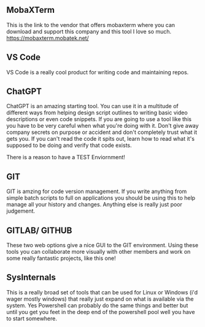 ## MobaXTerm
This is the link to the vendor that offers mobaxterm where you can download and support this company and this tool I love so much.
https://mobaxterm.mobatek.net/

## VS Code
VS Code is a really cool product for writing code and maintaining repos.

## ChatGPT
ChatGPT is an amazing starting tool.  You can use it in a multitude of different ways from helping design script outlines to writing basic video descriptions or even code snippets.  If you are going to use a tool like this you have to be very careful when what you're doing with it.  Don't give away company secrets on purpose or accident and don't completely trust what it gets you.  If you can't read the code it spits out, learn how to read what it's supposed to be doing and verify that code exists.

There is a reason to have a TEST Enviornment!

## GIT
GIT is amzing for code version management.  If you write anything from simple batch scripts to full on applications you should be using this to help manage all your history and changes.  Anything else is really just poor judgement.

## GITLAB/ GITHUB
These two web options give a nice GUI to the GIT environment.  Using these tools you can collaborate more visually with other members and work on some really fantastic projects, like this one!

## SysInternals
This is a really broad set of tools that can be used for Linux or Windows (i'd wager mostly windows) that really just expand on what is available via the system.  Yes Powershell can probably do the same things and better but until you get you feet in the deep end of the powershell pool well you have to start somewhere.

